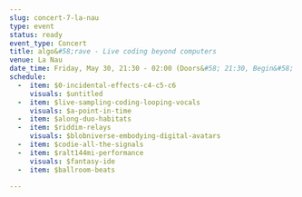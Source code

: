 ```yaml
---
slug: concert-7-la-nau
type: event
status: ready
event_type: Concert
title: algo&#58;rave - Live coding beyond computers
venue: La Nau
date_time: Friday, May 30, 21:30 - 02:00 (Doors&#58; 21:30, Begin&#58; 21:55)
schedule:
  -  item: $0-incidental-effects-c4-c5-c6
     visuals: $untitled
  -  item: $live-sampling-coding-looping-vocals
     visuals: $a-point-in-time
  -  item: $along-duo-habitats
  -  item: $riddim-relays
     visuals: $blobniverse-embodying-digital-avatars
  -  item: $codie-all-the-signals
  -  item: $ralt144mi-performance
     visuals: $fantasy-ide
  -  item: $ballroom-beats

---
```

